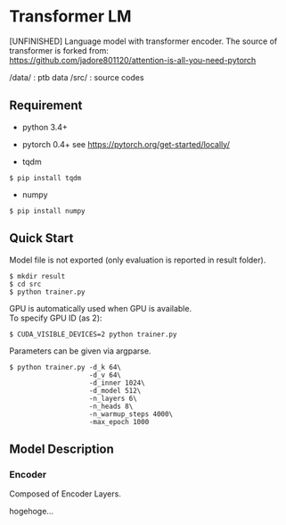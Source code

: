 # Transformer LM
[UNFINISHED]
Language model with transformer encoder.
The source of transformer is forked from:  
https://github.com/jadore801120/attention-is-all-you-need-pytorch

/data/ : ptb data 
/src/ : source codes

## Requirement
- python 3.4+
- pytorch 0.4+
see https://pytorch.org/get-started/locally/

- tqdm
```
$ pip install tqdm
```

- numpy
```
$ pip install numpy
```

## Quick Start
Model file is not exported (only evaluation is reported in result folder).
```
$ mkdir result
$ cd src
$ python trainer.py
```

GPU is automatically used when GPU is available.  
To specify GPU ID (as 2):  
```
$ CUDA_VISIBLE_DEVICES=2 python trainer.py
```

Parameters can be given via argparse.
```
$ python trainer.py -d_k 64\
                    -d_v 64\
                    -d_inner 1024\
                    -d_model 512\
                    -n_layers 6\
                    -n_heads 8\
                    -n_warmup_steps 4000\
                    -max_epoch 1000
```

## Model Description
### Encoder
Composed of Encoder Layers.  

hogehoge...
